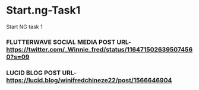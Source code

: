 # Start.ng-Task1
Start NG task 1
### FLUTTERWAVE SOCIAL MEDIA POST URL-https://twitter.com/_Winnie_fred/status/1164715026395074560?s=09 
### LUCID BLOG POST URL- https://lucid.blog/winifredchineze22/post/1566646904
